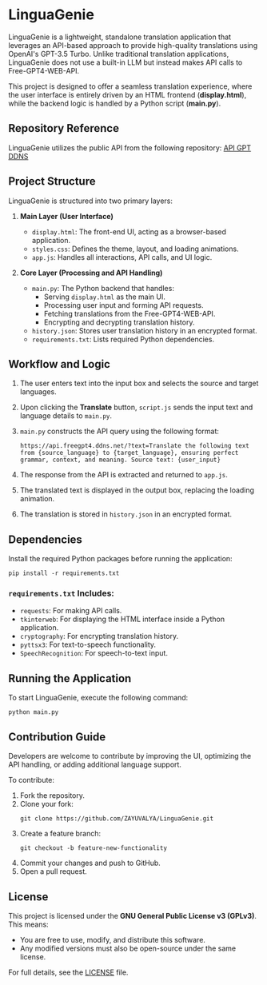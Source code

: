 # LinguaGenie

LinguaGenie is a lightweight, standalone translation application that leverages an API-based approach to provide high-quality translations using OpenAI's GPT-3.5 Turbo. Unlike traditional translation applications, LinguaGenie does not use a built-in LLM but instead makes API calls to Free-GPT4-WEB-API.

This project is designed to offer a seamless translation experience, where the user interface is entirely driven by an HTML frontend (**display.html**), while the backend logic is handled by a Python script (**main.py**).

## Repository Reference
LinguaGenie utilizes the public API from the following repository:
[API GPT DDNS](https://github.com/aledipa/Free-GPT4-WEB-API)

## Project Structure
LinguaGenie is structured into two primary layers:
1. **Main Layer (User Interface)**
   - `display.html`: The front-end UI, acting as a browser-based application.
   - `styles.css`: Defines the theme, layout, and loading animations.
   - `app.js`: Handles all interactions, API calls, and UI logic.

2. **Core Layer (Processing and API Handling)**
   - `main.py`: The Python backend that handles:
     - Serving `display.html` as the main UI.
     - Processing user input and forming API requests.
     - Fetching translations from the Free-GPT4-WEB-API.
     - Encrypting and decrypting translation history.
   - `history.json`: Stores user translation history in an encrypted format.
   - `requirements.txt`: Lists required Python dependencies.

## Workflow and Logic
1. The user enters text into the input box and selects the source and target languages.
2. Upon clicking the **Translate** button, `script.js` sends the input text and language details to `main.py`.
3. `main.py` constructs the API query using the following format:

   ```
   https://api.freegpt4.ddns.net/?text=Translate the following text from {source_language} to {target_language}, ensuring perfect grammar, context, and meaning. Source text: {user_input}
   ```
4. The response from the API is extracted and returned to `app.js`.
5. The translated text is displayed in the output box, replacing the loading animation.
6. The translation is stored in `history.json` in an encrypted format.

## Dependencies
Install the required Python packages before running the application:

```
pip install -r requirements.txt
```

### `requirements.txt` Includes:
- `requests`: For making API calls.
- `tkinterweb`: For displaying the HTML interface inside a Python application.
- `cryptography`: For encrypting translation history.
- `pyttsx3`: For text-to-speech functionality.
- `SpeechRecognition`: For speech-to-text input.

## Running the Application
To start LinguaGenie, execute the following command:

```
python main.py
```

## Contribution Guide
Developers are welcome to contribute by improving the UI, optimizing the API handling, or adding additional language support.

To contribute:
1. Fork the repository.
2. Clone your fork:
   ```
   git clone https://github.com/ZAYUVALYA/LinguaGenie.git
   ```
3. Create a feature branch:
   ```
   git checkout -b feature-new-functionality
   ```
4. Commit your changes and push to GitHub.
5. Open a pull request.

## License
This project is licensed under the **GNU General Public License v3 (GPLv3)**. This means:
- You are free to use, modify, and distribute this software.
- Any modified versions must also be open-source under the same license.

For full details, see the [LICENSE](https://github.com/ZAYUVALYA/LinguaGenie/blob/main/LICENSE) file.

